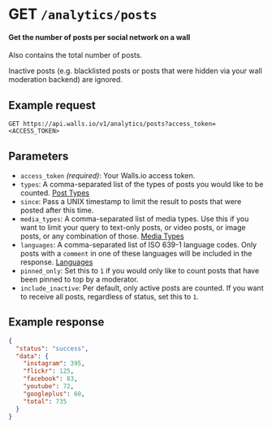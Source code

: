 # GET `/analytics/posts`

#### Get the number of posts per social network on a wall

Also contains the total number of posts.

Inactive posts (e.g. blacklisted posts or posts that were hidden via your wall moderation backend) are ignored.

## Example request
```
GET https://api.walls.io/v1/analytics/posts?access_token=<ACCESS_TOKEN>
```

## Parameters
- `access_token` *(required)*: Your Walls.io access token.
- `types`: A comma-separated list of the types of posts you would like to be counted. [Post Types]
- `since`: Pass a UNIX timestamp to limit the result to posts that were posted after this time.
- `media_types`: A comma-separated list of media types. Use this if you want to limit your query to text-only posts, or video posts, or image posts, or any combination of those. [Media Types]
- `languages`: A comma-separated list of ISO 639-1 language codes. Only posts with a `comment` in one of these languages will be included in the response. [Languages]
- `pinned_only`: Set this to `1` if you would only like to count posts that have been pinned to top by a moderator.
- `include_inactive`: Per default, only active posts are counted. If you want to receive all posts, regardless of status, set this to `1`.


## Example response

```json
{
  "status": "success",
  "data": {
    "instagram": 395,
    "flickr": 125,
    "facebook": 83,
    "youtube": 72,
    "googleplus": 60,
    "total": 735
  }
}
```

[Languages]: ../Languages.md "List of possible languages and language codes"
[Media Types]: ../Media_Types.md "List of media types"
[Post Types]: ../Post_Types.md "List of possible post types"
